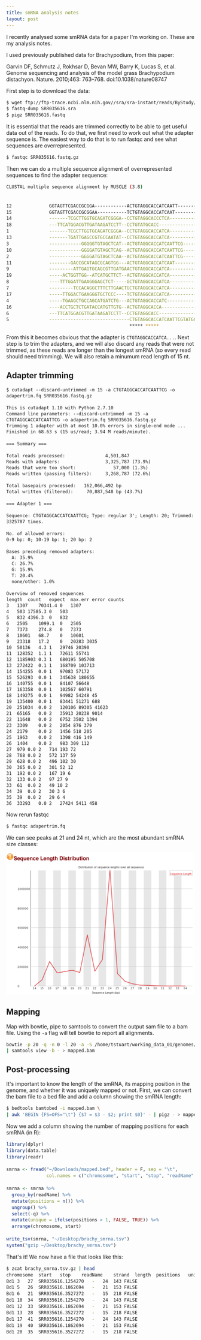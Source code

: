 ```yaml
---
title: smRNA analysis notes
layout: post
---
```


I recently analysed some smRNA data for a paper I'm working on. These are my analysis notes.  

I used previously published data for Brachypodium, from this paper:  

Garvin DF, Schmutz J, Rokhsar D, Bevan MW, Barry K, Lucas S, et al. Genome sequencing and analysis of the model grass Brachypodium distachyon. Nature. 2010;463: 763–768. doi:10.1038/nature08747

First step is to download the data:  

```bash
$ wget ftp://ftp-trace.ncbi.nlm.nih.gov//sra/sra-instant/reads/ByStudy/sra/SRP/SRP001/SRP001895/SRR035616/SRR035616.sra
$ fastq-dump SRR035616.sra
$ pigz SRR035616.fastq
```

It is essential that the reads are trimmed correctly to be able to get useful data out of the reads. To do that, we first need to work out what the adapter sequence is. The easiest way to do that is to run fastqc and see what sequences are overrepresented.

```bash
$ fastqc SRR035616.fastq.gz
```
Then we can do a multiple sequence alignment of overrepresented sequences to find the adapter sequence:  

```bash
CLUSTAL multiple sequence alignment by MUSCLE (3.8)


12              GGTAGTTCGACCGCGGA------------ACTGTAGGCACCATCAATT------------
15              GGTAGTTCGACCGCGGAA-----------TCTGTAGGCACCATCAAT-------------
14              -------TCGCTTGGTGCAGATCGGGA--CCTGTAGGCACCCTCA---------------
18              ---TTCATGGACGTTGATAAGATCCTT--CCTGTATGCACC-------------------
1               -------TCGCTTGGTGCAGATCGGGA--CCTGTAGGCACCATCA---------------
13              -------TGATTGAGCCGTGCCAATAT--CCTGTAGGCACCATCA---------------
3               ------------GGGGGTGTAGCTCAT--ACTGTAGGCACCATCAATTCG----------
10              ------------GGGGATGTAGCTCAG--ACTGTAGGCACCATCAATTCG----------
2               ------------GGGGATGTAGCTCAA--ACTGTAGGCACCATCAATTCG----------
11              --------GACCGCATAGCGCAGTGG---ACTGTAGGCACCATCAAT-------------
9               ---------ATTGAGTGCAGCGTTGATGAACTGTAGGCACCATCA---------------
19              -----ACTGGTTGG--ATCATGCTTCT--ACTGTAGGCACCATCA---------------
8               ----TTTGGATTGAAGGGAGCTCT-----GCTGTAGGCACCATCA---------------
7               ---------TCCACAGGCTTTCTTGAACTGCTGTAGGCACCATCA---------------
17              -----TTGGACTGAAGGGTGCTCCC----TCTGTAGGCACCATCA---------------
4               -----TGAAGCTGCCAGCATGATCTG---ACTGTAGGCACCATC----------------
16              ----ACCTGCTCTGATACCATGTTGTG--ACTGTAGGCACCA------------------
6               ---TTCATGGACGTTGATAAGATCCTT--CCTGTAGGCACC-------------------
5               ------------------------------CTGTAGGCACCATCAATTCGTATGCCGTCT
                                              ***** *****        
```

From this it becomes obvious that the adapter is `CTGTAGGCACCATCA...`. Next step is to trim the adapters, and we will also discard any reads that were not trimmed, as these reads are longer than the longest smRNA (so every read should need trimming). We will also retain a minumum read length of 15 nt.

## Adapter trimming

```
$ cutadapt --discard-untrimmed -m 15 -a CTGTAGGCACCATCAATTCG -o adapertrim.fq SRR035616.fastq.gz

This is cutadapt 1.10 with Python 2.7.10
Command line parameters: --discard-untrimmed -m 15 -a CTGTAGGCACCATCAATTCG -o adapertrim.fq SRR035616.fastq.gz
Trimming 1 adapter with at most 10.0% errors in single-end mode ...
Finished in 68.63 s (15 us/read; 3.94 M reads/minute).

=== Summary ===

Total reads processed:               4,501,847
Reads with adapters:                 3,325,787 (73.9%)
Reads that were too short:              57,000 (1.3%)
Reads written (passing filters):     3,268,787 (72.6%)

Total basepairs processed:   162,066,492 bp
Total written (filtered):     70,887,548 bp (43.7%)

=== Adapter 1 ===

Sequence: CTGTAGGCACCATCAATTCG; Type: regular 3'; Length: 20; Trimmed: 3325787 times.

No. of allowed errors:
0-9 bp: 0; 10-19 bp: 1; 20 bp: 2

Bases preceding removed adapters:
  A: 35.9%
  C: 26.7%
  G: 15.9%
  T: 20.4%
  none/other: 1.0%

Overview of removed sequences
length	count	expect	max.err	error counts
3	1307	70341.4	0	1307
4	503	17585.3	0	503
5	832	4396.3	0	832
6	2505	1099.1	0	2505
7	7373	274.8	0	7373
8	10601	68.7	0	10601
9	23318	17.2	0	20283 3035
10	50136	4.3	1	29746 20390
11	128352	1.1	1	72611 55741
12	1185903	0.3	1	680195 505708
13	272422	0.1	1	168709 103713
14	154255	0.0	1	97083 57172
15	526293	0.0	1	345638 180655
16	140755	0.0	1	84107 56648
17	163358	0.0	1	102567 60791
18	149275	0.0	1	94982 54248 45
19	135400	0.0	1	83441 51271 688
20	251034	0.0	2	120106 89305 41623
21	65165	0.0	2	35913 20238 9014
22	11648	0.0	2	6752 3502 1394
23	3309	0.0	2	2054 876 379
24	2179	0.0	2	1456 518 205
25	1963	0.0	2	1398 416 149
26	1404	0.0	2	983 309 112
27	979	0.0	2	714 193 72
28	768	0.0	2	572 137 59
29	628	0.0	2	496 102 30
30	365	0.0	2	301 52 12
31	192	0.0	2	167 19 6
32	133	0.0	2	97 27 9
33	61	0.0	2	49 10 2
34	39	0.0	2	30 3 6
35	39	0.0	2	29 6 4
36	33293	0.0	2	27424 5411 458
```

Now rerun fastqc

```bash
$ fastqc adapertrim.fq
```

We can see peaks at 21 and 24 nt, which are the most abundant smRNA size classes:  

![](../assets/brachy_smrna.png)

## Mapping

Map with bowtie, pipe to samtools to convert the output sam file to a bam file. Using the `-a` flag will tell bowtie to report all alignments.

```bash
bowtie -p 20 -q -n 0 -l 20 -a -S /home/tstuart/working_data_01/genomes/Bdistachyon/v2.1/assembly/BowtieIndex/bd21 adapertrim.fq \
| samtools view -b - > mapped.bam
```

## Post-processing

It's important to know the length of the smRNA, its mapping position in the genome, and whether it was uniquely mapped or not. First, we can convert the bam file to a bed file and add a column showing the smRNA length:

```bash
$ bedtools bamtobed -i mapped.bam \
| awk 'BEGIN {FS=OFS="\t"} {$7 = $3 - $2; print $0}' - | pigz - > mapped.bed.gz
```

Now we add a column showing the number of mapping positions for each smRNA (in R):

```r
library(dplyr)
library(data.table)
library(readr)

smrna <- fread("~/Downloads/mapped.bed", header = F, sep = "\t",
               col.names = c("chromosome", "start", "stop", "readName", "q", "strand", "length"))

smrna <- smrna %>%
  group_by(readName) %>%
  mutate(positions = n()) %>%
  ungroup() %>%
  select(-q) %>%
  mutate(unique = ifelse(positions > 1, FALSE, TRUE)) %>%
  arrange(chromosome, start)

write_tsv(smrna, "~/Desktop/brachy_smrna.tsv")
system("gzip ~/Desktop/brachy_smrna.tsv")
```

That's it! We now have a file that looks like this:

```bash
$ zcat brachy_smrna.tsv.gz | head
chromosome	start	stop	readName	strand	length	positions	unique
Bd1	3	27	SRR035616.1254270	-	24	143	FALSE
Bd1	5	26	SRR035616.1862694	-	21	153	FALSE
Bd1	6	21	SRR035616.3527272	-	15	218	FALSE
Bd1	10	34	SRR035616.1254270	-	24	143	FALSE
Bd1	12	33	SRR035616.1862694	-	21	153	FALSE
Bd1	13	28	SRR035616.3527272	-	15	218	FALSE
Bd1	17	41	SRR035616.1254270	-	24	143	FALSE
Bd1	19	40	SRR035616.1862694	-	21	153	FALSE
Bd1	20	35	SRR035616.3527272	-	15	218	FALSE
```
